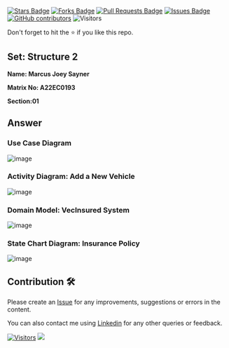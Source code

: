 <a href="https://github.com/drshahizan/learn-php/stargazers"><img src="https://img.shields.io/github/stars/drshahizan/learn-php" alt="Stars Badge"/></a>
<a href="https://github.com/drshahizan/learn-php/network/members"><img src="https://img.shields.io/github/forks/drshahizan/learn-php" alt="Forks Badge"/></a>
<a href="https://github.com/drshahizan/learn-php/pulls"><img src="https://img.shields.io/github/issues-pr/drshahizan/learn-php" alt="Pull Requests Badge"/></a>
<a href="https://github.com/drshahizan/learn-php/issues"><img src="https://img.shields.io/github/issues/drshahizan/learn-php" alt="Issues Badge"/></a>
<a href="https://github.com/drshahizan/learn-php/graphs/contributors"><img alt="GitHub contributors" src="https://img.shields.io/github/contributors/drshahizan/learn-php?color=2b9348"></a>
![Visitors](https://api.visitorbadge.io/api/visitors?path=https%3A%2F%2Fgithub.com%2Fdrshahizan%2Fsoftware-engineering&labelColor=%23d9e3f0&countColor=%23697689&style=flat)

Don't forget to hit the :star: if you like this repo.

## Set: Structure 2

**Name: Marcus Joey Sayner**

**Matrix No: A22EC0193**

**Section:01**

## Answer

### Use Case Diagram
![image](https://github.com/drshahizan/software-engineering/assets/129279940/a4f6b68b-8989-4734-b402-db417def2944)

### Activity Diagram: Add a New Vehicle
![image](https://github.com/drshahizan/software-engineering/assets/129279940/3dab15cb-f91b-4dc0-81c5-483cf8aa8211)

### Domain Model: VecInsured System
![image](https://github.com/drshahizan/software-engineering/assets/129279940/0ee35baa-4ee0-4f3d-acf3-0b7d84e432e3)

### State Chart Diagram: Insurance Policy
![image](https://github.com/drshahizan/software-engineering/assets/129279940/0cdf5208-df01-44ed-9d11-8c7c778d5c25)



## Contribution 🛠️
Please create an [Issue](https://github.com/drshahizan/learn-php/issues) for any improvements, suggestions or errors in the content.

You can also contact me using [Linkedin](https://www.linkedin.com/in/drshahizan/) for any other queries or feedback.

[![Visitors](https://api.visitorbadge.io/api/visitors?path=https%3A%2F%2Fgithub.com%2Fdrshahizan&labelColor=%23697689&countColor=%23555555&style=plastic)](https://visitorbadge.io/status?path=https%3A%2F%2Fgithub.com%2Fdrshahizan)
![](https://hit.yhype.me/github/profile?user_id=81284918)


